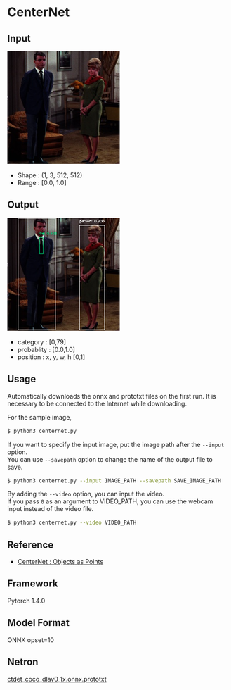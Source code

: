 # CenterNet

## Input

![Input](couple.jpg)

- Shape : (1, 3, 512, 512)  
- Range : [0.0, 1.0]

## Output

![Output](output.png)

- category : [0,79]
- probablity : [0.0,1.0]
- position : x, y, w, h [0,1]

## Usage
Automatically downloads the onnx and prototxt files on the first run.
It is necessary to be connected to the Internet while downloading.

For the sample image,
``` bash
$ python3 centernet.py
```

If you want to specify the input image, put the image path after the `--input` option.  
You can use `--savepath` option to change the name of the output file to save.
```bash
$ python3 centernet.py --input IMAGE_PATH --savepath SAVE_IMAGE_PATH
```

By adding the `--video` option, you can input the video.   
If you pass `0` as an argument to VIDEO_PATH, you can use the webcam input instead of the video file.
```bash
$ python3 centernet.py --video VIDEO_PATH
```


## Reference

- [CenterNet : Objects as Points](https://github.com/xingyizhou/CenterNet)

## Framework

Pytorch 1.4.0

## Model Format

ONNX opset=10

## Netron

[ctdet_coco_dlav0_1x.onnx.prototxt](https://netron.app/?url=https://storage.googleapis.com/ailia-models/centernet/ctdet_coco_dlav0_1x.onnx.prototxt)
